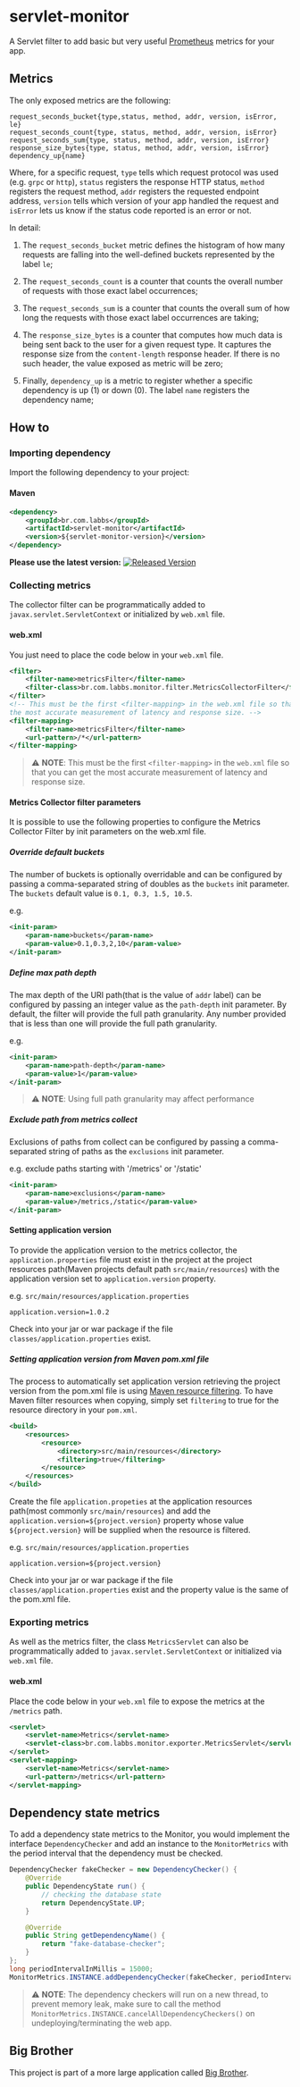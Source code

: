 # servlet-monitor

A Servlet filter to add basic but very useful [Prometheus](https://prometheus.io) metrics for your app.

## Metrics

The only exposed metrics are the following:

```
request_seconds_bucket{type,status, method, addr, version, isError, le}
request_seconds_count{type, status, method, addr, version, isError}
request_seconds_sum{type, status, method, addr, version, isError}
response_size_bytes{type, status, method, addr, version, isError} 
dependency_up{name}
```

Where, for a specific request, `type` tells which request protocol was used (e.g. `grpc` or `http`), `status` registers the response HTTP status, `method` registers the request method, `addr` registers the requested endpoint address, `version` tells which version of your app handled the request and `isError` lets us know if the status code reported is an error or not.

In detail:

1. The `request_seconds_bucket` metric defines the histogram of how many requests are falling into the well-defined buckets represented by the label `le`;

2. The `request_seconds_count` is a counter that counts the overall number of requests with those exact label occurrences;

3. The `request_seconds_sum` is a counter that counts the overall sum of how long the requests with those exact label occurrences are taking;

4. The `response_size_bytes` is a counter that computes how much data is being sent back to the user for a given request type. It captures the response size from the `content-length` response header. If there is no such header, the value exposed as metric will be zero;

5. Finally, `dependency_up` is a metric to register whether a specific dependency is up (1) or down (0). The label `name` registers the dependency name;

## How to

### Importing dependency

Import the following dependency to your project:

#### Maven

```xml
<dependency>
    <groupId>br.com.labbs</groupId>
    <artifactId>servlet-monitor</artifactId>
    <version>${servlet-monitor-version}</version>
</dependency>
```
**Please use the latest version:**  [![Released Version](https://img.shields.io/maven-central/v/br.com.labbs/servlet-monitor.svg?maxAge=2000)](https://search.maven.org/search?q=br.com.labbs)

### Collecting metrics

The collector filter can be programmatically added to `javax.servlet.ServletContext` or initialized by `web.xml` file.

#### web.xml

You just need to place the code below in your `web.xml` file.

```xml
<filter>
    <filter-name>metricsFilter</filter-name>
    <filter-class>br.com.labbs.monitor.filter.MetricsCollectorFilter</filter-class>
</filter>
<!-- This must be the first <filter-mapping> in the web.xml file so that you can get
the most accurate measurement of latency and response size. -->
<filter-mapping>
    <filter-name>metricsFilter</filter-name>
    <url-pattern>/*</url-pattern>
</filter-mapping>
```

> :warning: **NOTE**: 
> This must be the first `<filter-mapping>` in the `web.xml` file so that you can get the most accurate measurement of latency and response size.

#### Metrics Collector filter parameters

It is possible to use the following properties to configure the Metrics Collector Filter by init parameters on the web.xml file.

##### Override default buckets

The number of buckets is optionally overridable and can be configured by passing a comma-separated string of doubles as the `buckets` init parameter. 
The `buckets` default value is `0.1, 0.3, 1.5, 10.5`.

e.g.
```xml
<init-param>
    <param-name>buckets</param-name>
    <param-value>0.1,0.3,2,10</param-value>
</init-param>
```

##### Define max path depth

The max depth of the URI path(that is the value of `addr` label) can be configured by passing an integer value as the `path-depth` init parameter.
By default, the filter will provide the full path granularity. Any number provided that is less than one will provide the full path granularity.

e.g. 
```xml
<init-param>
    <param-name>path-depth</param-name>
    <param-value>1</param-value>
</init-param>
```

> :warning: **NOTE**: 
> Using full path granularity may affect performance

##### Exclude path from metrics collect

Exclusions of paths from collect can be configured by passing a comma-separated string of paths as the `exclusions` init parameter.

e.g. exclude paths starting with '/metrics' or '/static'
```xml
<init-param>
    <param-name>exclusions</param-name>
    <param-value>/metrics,/static</param-value>
</init-param>
```

#### Setting application version

To provide the application version to the metrics collector, the `application.properties` file must exist in the project at the project resources path(Maven projects default path `src/main/resources`) with the application version set to `application.version` property.

e.g. `src/main/resources/application.properties`
```properties
application.version=1.0.2
```

Check into your jar or war package if the file `classes/application.properties` exist.

##### Setting application version from Maven pom.xml file

The process to automatically set application version retrieving the project version from the pom.xml file is using [Maven resource filtering](https://maven.apache.org/guides/getting-started/index.html#How_do_I_filter_resource_files).
To have Maven filter resources when copying, simply set `filtering` to true for the resource directory in your `pom.xml`.
```xml
<build>
    <resources>
        <resource>
            <directory>src/main/resources</directory>
            <filtering>true</filtering>
        </resource>
    </resources>
</build>
```

Create the file `application.propeties` at the application resources path(most commonly `src/main/resources`) and add the `application.version=${project.version}` property whose value `${project.version}` will be supplied when the resource is filtered. 

e.g. `src/main/resources/application.properties`
```properties
application.version=${project.version}
```

Check into your jar or war package if the file `classes/application.properties` exist and the property value is the same of the pom.xml file.

### Exporting metrics

As well as the metrics filter, the class `MetricsServlet` can also be programmatically added to `javax.servlet.ServletContext` or initialized via `web.xml` file.

#### web.xml

Place the code below in your `web.xml` file to expose the metrics at the `/metrics` path.

```xml
<servlet>
    <servlet-name>Metrics</servlet-name>
    <servlet-class>br.com.labbs.monitor.exporter.MetricsServlet</servlet-class>
</servlet>
<servlet-mapping>
    <servlet-name>Metrics</servlet-name>
    <url-pattern>/metrics</url-pattern>
</servlet-mapping>
```

## Dependency state metrics

To add a dependency state metrics to the Monitor, you would implement the interface `DependencyChecker` and add an instance to the `MonitorMetrics` with the period interval that the dependency must be checked.

```java
DependencyChecker fakeChecker = new DependencyChecker() {
    @Override
    public DependencyState run() {
        // checking the database state
        return DependencyState.UP;
    }

    @Override
    public String getDependencyName() {
        return "fake-database-checker";
    }
};
long periodIntervalInMillis = 15000;
MonitorMetrics.INSTANCE.addDependencyChecker(fakeChecker, periodIntervalInMillis);
```

> :warning: **NOTE**: 
> The dependency checkers will run on a new thread, to prevent memory leak, make sure to call the method ``MonitorMetrics.INSTANCE.cancelAllDependencyCheckers()`` on undeploying/terminating the web app. 

## Big Brother

This project is part of a more large application called [Big Brother](https://github.com/labbsr0x/big-brother).

